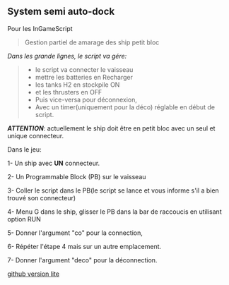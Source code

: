 System semi auto-dock
---
Pour les InGameScript
> Gestion partiel de amarage des ship petit bloc

*Dans les grande lignes, le script va gére:*
>- le script va connecter le vaisseau
>- mettre les batteries en Recharger
>- les tanks H2 en stockpile ON
>- et les thrusters en OFF
>- Puis vice-versa pour déconnexion,
>- Avec un timer(uniquement pour la déco) réglable en début de script.

***ATTENTION***: actuellement le ship doit être en petit bloc avec un seul et unique connecteur.

Dans le jeu:

1- Un ship avec **UN** connecteur.

2- Un Programmable Block (PB) sur le vaisseau

3- Coller le script dans le PB(le script se lance et vous informe s'il a bien trouvé son connecteur)

4- Menu G dans le ship, glisser le PB dans la bar de raccoucis en utilisant option RUN

5- Donner l'argument "co" pour la connection,

6- Répéter l'étape 4 mais sur un autre emplacement.

7- Donner l'argument "deco" pour la déconnection.

[github version lite](https://github.com/aangee/AutoDocV1Light)
